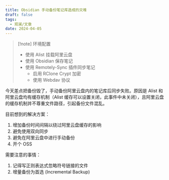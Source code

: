 ```yaml
---
title: Obsidian 手动备份笔记库造成的灾难
draft: false
tags:
  - 观澜/文章
date: 2024-04-05
---
```


> [!note] 环境配置
> - 使用 Alist 挂载阿里云盘
> - 使用 Obsidian 保存笔记
> - 使用 Remotely-Sync 插件同步笔记
> 	  - 启用 RClone Crypt 加密
> 	  - 使用 Webdav 协议


今天差点把备份毁了，手动备份阿里云盘内的笔记库后同步失败。原因是 Alist 和阿里云盘均有缓存机制（Alist 缓存可以设置关闭，此事件中未关闭），且阿里云盘的缓存机制并不尊重文件路径，引起备份文件混乱。

目前想到的解决方案：

1.  增加备份时间间隔以绕过阿里云盘缓存的影响
2. 避免使用双向同步
4.  避免在阿里云盘中进行手动备份
5.  开个 OSS

需要注意的事情：

1. 记得写正则表达式忽略符号链接的文件
2. 增量备份为首选 (Incremental Backup)
